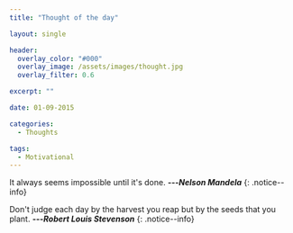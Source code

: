```yaml
---
title: "Thought of the day"

layout: single

header:
  overlay_color: "#000"
  overlay_image: /assets/images/thought.jpg
  overlay_filter: 0.6

excerpt: ""

date: 01-09-2015

categories:
  - Thoughts

tags:
  - Motivational
---
```


It always seems impossible until it's done.
**---<cite>Nelson Mandela</cite>**
{: .notice--info}

Don't judge each day by the harvest you reap but by the seeds that you plant.
**---<cite>Robert Louis Stevenson</cite>**
{: .notice--info}